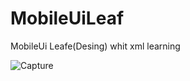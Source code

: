 # MobileUiLeaf
MobileUi Leafe(Desing) whit xml learning

![Capture](https://github.com/ProgrammerAL01/MobileUiLeaf/assets/141438585/15e82789-0084-49ac-a4b0-1bdc2c845810)

